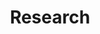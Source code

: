 ---
# Page title
title: Research
# Page type - we want a landing page (such as a homepage)
type: landing

# Your landing page sections - add as many different content blocks as you like
sections:
  - block: markdown
    content:
      title: Influencer War
      text: In today's digital landscape, news travels swiftly around the world. Countless content creators share their perspectives with the public, ranging from major broadcast networks to news agencies. However, due to diverse interests, the manner in which the same event is reported can differ significantly from one agency to another. In our project, we consider broadcasting companies and social media influencers as players in a general-sum game. Our goal is to design a truthful mechanism that minimizes the biases present in the content they produce.

      # This [file](static/uploads/Influencer_War.pdf) summarizes current results.
---